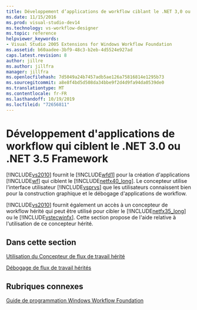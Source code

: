 ```yaml
---
title: Développement d’applications de workflow ciblant le .NET 3,0 ou .NET 3,5 Framework | Microsoft Docs
ms.date: 11/15/2016
ms.prod: visual-studio-dev14
ms.technology: vs-workflow-designer
ms.topic: reference
helpviewer_keywords:
- Visual Studio 2005 Extensions for Windows Workflow Foundation
ms.assetid: b60aadee-3bf9-48c3-b2eb-4d5524e927ad
caps.latest.revision: 8
author: jillre
ms.author: jillfra
manager: jillfra
ms.openlocfilehash: 7d5049a24b7457adb5ae126a75816814e1295b73
ms.sourcegitcommit: a8e8f4bd5d508da34bbe9f2d4d9fa94da0539de0
ms.translationtype: MT
ms.contentlocale: fr-FR
ms.lasthandoff: 10/19/2019
ms.locfileid: "72656811"
---
```

# <a name="developing-workflow-applications-targeting-the-net-30-or-net-35-framework"></a>Développement d'applications de workflow qui ciblent le .NET 3.0 ou .NET 3.5 Framework
[!INCLUDE[vs2010](../includes/vs2010-md.md)] fournit le [!INCLUDE[wfd1](../includes/wfd1-md.md)] pour la création d'applications [!INCLUDE[wf](../includes/wf-md.md)] qui ciblent le [!INCLUDE[netfx40_long](../includes/netfx40-long-md.md)]. Le concepteur utilise l'interface utilisateur [!INCLUDE[vsprvs](../includes/vsprvs-md.md)] que les utilisateurs connaissent bien pour la construction graphique et le débogage d'applications de workflow.

 [!INCLUDE[vs2010](../includes/vs2010-md.md)] fournit également un accès à un concepteur de workflow hérité qui peut être utilisé pour cibler le [!INCLUDE[netfx35_long](../includes/netfx35-long-md.md)] ou le [!INCLUDE[vstecwinfx](../includes/vstecwinfx-md.md)]. Cette section propose de l'aide relative à l'utilisation de ce concepteur hérité.

## <a name="in-this-section"></a>Dans cette section
 [Utilisation du Concepteur de flux de travail hérité](../workflow-designer/using-the-legacy-workflow-designer.md)

 [Débogage de flux de travail hérités](../workflow-designer/debugging-legacy-workflows.md)

## <a name="related-sections"></a>Rubriques connexes
 [Guide de programmation Windows Workflow Foundation](http://go.microsoft.com/fwlink?LinkID=65012)